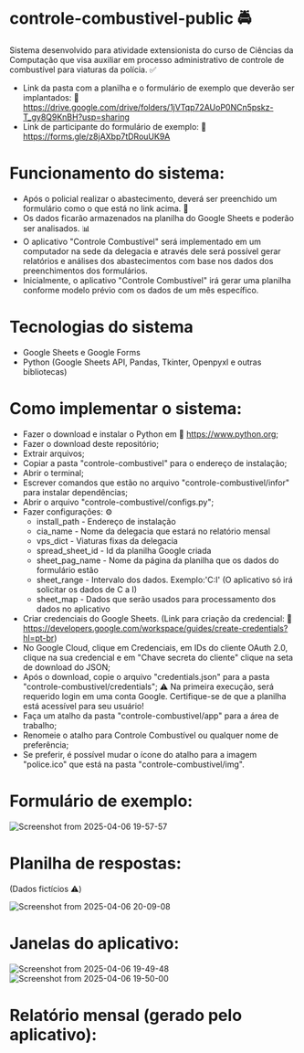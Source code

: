# controle-combustivel-public 🚔
Sistema desenvolvido para atividade extensionista do curso de Ciências da Computação que visa auxiliar em processo administrativo de controle de combustível para viaturas da polícia. ✅

- Link da pasta com a planilha e o formulário de exemplo que deverão ser implantados: 🔗 https://drive.google.com/drive/folders/1jVTqp72AUoP0NCn5pskz-T_gy8Q9KnBH?usp=sharing
- Link de participante do formulário de exemplo: 🔗 https://forms.gle/z8jAXbp7tDRouUK9A

# Funcionamento do sistema:
- Após o policial realizar o abastecimento, deverá ser preenchido um formulário como o que está no link acima. 🔗
- Os dados ficarão armazenados na planilha do Google Sheets e poderão ser analisados. 📊
- O aplicativo "Controle Combustível" será implementado em um computador na sede da delegacia e através dele será possível gerar relatórios e análises dos abastecimentos com base nos dados dos preenchimentos dos formulários.
- Inicialmente, o aplicativo "Controle Combustível" irá gerar uma planilha conforme modelo prévio com os dados de um mês específico.

# Tecnologias do sistema
- Google Sheets e Google Forms
- Python (Google Sheets API, Pandas, Tkinter, Openpyxl e outras bibliotecas)

# Como implementar o sistema:
- Fazer o download e instalar o Python em 🔗 https://www.python.org;
- Fazer o download deste repositório;
- Extrair arquivos;
- Copiar a pasta "controle-combustivel" para o endereço de instalação;
- Abrir o terminal;
- Escrever comandos que estão no arquivo "controle-combustivel/infor" para instalar dependências;
- Abrir o arquivo "controle-combustivel/configs.py";
- Fazer configurações: ⚙️
  - install_path - Endereço de instalação
  - cia_name - Nome da delegacia que estará no relatório mensal
  - vps_dict - Viaturas fixas da delegacia
  - spread_sheet_id - Id da planilha Google criada
  - sheet_pag_name - Nome da página da planilha que os dados do formulário estão
  - sheet_range - Intervalo dos dados. Exemplo:'C:I' (O aplicativo só irá solicitar os dados de C a I)
  - sheet_map - Dados que serão usados para processamento dos dados no aplicativo
- Criar credenciais do Google Sheets. (Link para criação da credencial: 🔗 https://developers.google.com/workspace/guides/create-credentials?hl=pt-br)
- No Google Cloud, clique em Credenciais, em IDs do cliente OAuth 2.0, clique na sua credencial e em "Chave secreta do cliente" clique na seta de download do JSON;
- Após o download, copie o arquivo "credentials.json" para a pasta "controle-combustivel/credentials"; ⚠️ Na primeira execução, será requerido login em uma conta Google. Certifique-se de que a planilha está acessível para seu usuário!
- Faça um atalho da pasta "controle-combustivel/app" para a área de trabalho;
- Renomeie o atalho para Controle Combustível ou qualquer nome de preferência;
- Se preferir, é possível mudar o ícone do atalho para a imagem "police.ico" que está na pasta "controle-combustivel/img".


# Formulário de exemplo:
![Screenshot from 2025-04-06 19-57-57](https://github.com/user-attachments/assets/4448e55d-07e7-45da-a148-7ef6287c1039)

# Planilha de respostas: 
(Dados fictícios ⚠️)

![Screenshot from 2025-04-06 20-09-08](https://github.com/user-attachments/assets/c7c37a9b-af08-4181-bb88-20cf12e0c878)


# Janelas do aplicativo:
![Screenshot from 2025-04-06 19-49-48](https://github.com/user-attachments/assets/05ef2835-4f0e-4434-b933-78b4d074be98)
![Screenshot from 2025-04-06 19-50-00](https://github.com/user-attachments/assets/08513a11-7389-49c4-a74e-4797b4e9a237)

# Relatório mensal (gerado pelo aplicativo):


